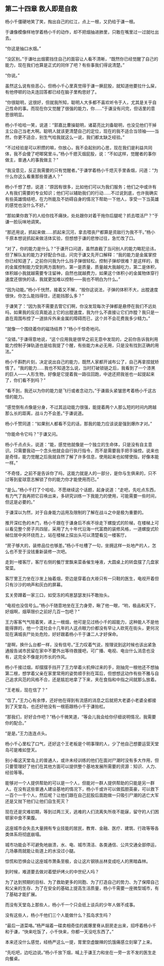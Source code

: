 ## 第二十四章 救人即是自救
杨小千僵硬地笑了笑，掏出自己的红江，点上一根，又扔给于谦一根。

于谦像模像样地学着杨小千的动作，却不把烟抽进肺里，只敢在嘴里过一过就吐出去。

“你这是抽口水烟。”

“没区别。”于谦吐出烟雾挡住自己的面容让人看不清晰，“既然你已经觉醒了自己的能力，现在我们也算是正式的同伴了吧？有些事我们得说清楚。”

“你说。”

虽然这么说有些恶心，但杨小千心里真觉得于谦一撅屁股，就知道他要拉什么屎，有他停顿的功夫连回答都已经在脑子里构思好了。

“你很聪明，这很好，但就我所知，聪明人大多都不喜欢听令于人，尤其是关乎自己性命的事。而现在你又觉醒了很强的能力，你……”于谦没有问完，但话里的意思很明显。

杨小千哈哈一笑，说道：“郭嘉比曹操聪明，诸葛亮比刘备聪明，也没见他们干掉主公自己当老大啊。聪明人就该更清楚自己的定位，现在的我不适合当领袖――当然，你更不适合，别生气哈我就这么一说，我们都太缺乏经验。”

“不过经验是可以积攒的嘛，你放心，我不会起别的心思，现在我们是利益共同体，我不会傻了吧唧窝里斗。”杨小千摁灭烟屁股，说：“不如这样，觉醒者的事你做主，普通人的事我做主？”

“我没意见，反正我需要的只有觉醒者。”于谦学着杨小千熄灭手里香烟，问道：“为什么你这么看重那些普通人？”

杨小千想了想，说道：“原因有很多，比如他们可以为我们服务；他们之中或许有人有我们需要的专业知识；他们可以辅助我们的行动……不过说到底，也许我确实有些英雄情结吧，在力所能及不妨碍自身的情况下帮助一下他人，享受一下当英雄的感觉也没什么不好。”

“那如果你救下的人给你找不痛快，处处跟你对着干拖你后腿呢？抓去喂活尸？”于谦一脸玩味地调笑。

“那还用说，抓起来做……抓起来沉河，拿去喂丧尸都算是资敌行为我不干。”杨小千原本想说抓起来做活体实验，但想想于谦的悲惨过往，急忙改了口。

“对了，你的能力是什么？”于谦开口问道，虽然直截了当问别人的能力略犯忌讳，但了解队友的能力才好配合作战，问完于谦又先开口解释：“我的能力是金属掌控你已经知道了，之前你问我为什么挡子弹很轻松，控制子弹却很难？是这样的，我的金属控制能力受到两方面制约，第一是质量，质量越大我越吃力，第二是体积，体积越小我就越需要专注留神，自然也就越费力，如果这个体积小的金属物体穿行速度还很快的话，我就更加难以控制――我也不明白为什么。”

“因为动能。”杨小千恍然，接着又不解，“按你这说法，子弹的体积不大，出膛速度很快，你怎么能挡得住，还能挡那么多？”

于谦笑了：“因为我不需要去管它们啊，你没发现每次子弹都是悬停在我们不远处吗，如果我的反应真能追上它的出膛速度，我为什么不直接让它们炸膛？我只是一直在周围布控了一道排斥外来金属的障碍而已，这个并不会花费我多少精力。”

“就像一个围绕着你的磁场结界？”杨小千惊奇地问。

“没错。”于谦得意地说，“这个应用我是很早之前无意中发现的，之前你告诉我利用能力控制子弹轨道也是给我提了个醒，有些能力未必无用，只是没有找到正确的用法。”

杨小千斟酌片刻，决定说出自己的能力，既然人家都开诚布公了，自己再拿捏就矫情了。“我的能力……我也不知道怎么说，当时打破锁链之后，我看到了一个漆黑的巨人――人形生物，好像是它提着我一路往回跑，中途还把我爸也一起提起来了，你们看不到吗？”

“看不到，我还以为你的能力是飞行或者念动力。”于谦眉头紧皱思考着杨小千这古怪的能力。

“感觉倒有点像是分身，不过其运动能力很强，能提着两个人那么短的时间内跨越那么长的距离，战斗力不会差。”于谦说道。

杨小千赞同道：“如果别人都看不见的话，那我的能力应该说是强到爆炸才对。”

“你能命令它吗？”于谦又问。

杨小千点点头，说道：“能，感觉他就像是一个独立的生命体，只是没有自主意识。只需要我动一个念头他就会自行执行指令，而不是需要我手把手操控。说来也是奇怪，能力觉醒之后我就自然了解了许多信息，使用起来也如臂使指，好像本能一样。”

“不奇怪，之前不是告诉你了吗，这能力就是人的一部分，是你与生俱来的，只不过等到星球意志解锁了你的能力你才能使用而已。”

“是么。”杨小千打了个哈哈，不愿继续这个话题，起身说道：“走吧，先吃点东西，有力气了我再把它召唤出来，多研究训练一下我能力的使用，可能需要一些时间，但这是必要的。”

于谦深以为然，对于自身能力运用及限制的了解在战斗之中是极为重要的。

推开深红色的木门，杨小千跟在于谦身后不疾不徐走下螺旋式的阶梯，在楼梯上可以看见整个房子共四层，采用了九十年代沿海一代富商的装修风格，一道螺旋式阶梯位居中央环绕而上，站在楼梯上探出头可以清楚看见一楼客厅。

“房子够大的，装修品位也够差。”杨小千吐槽了一句，坐拥这样一处地产的人，怎么也不至于没钱重新装修一次吧。

走到一楼客厅，客厅右侧的餐厅里飘来菜香催生唾液，大圆桌上的转盘摆了几盘家常菜。

客厅里王力坐在沙发上抽着烟，旁边是穿着白大褂只有一只鞋的医生，电视开着但只有沙沙的响声和灰白的屏幕。

玄关旁蹲着一家三口，如受冻的鸡崽瑟瑟发抖不敢抬头。

“电视也没信号么。”杨小千随意地坐在王力身旁，瞅了他一眼，“哟，极品和天下，好烟啊，烟草限价之前好几百一包吧？”

王力客客气气陪着笑，递上一根烟，他可是见过杨小千的超能力，这种能人不是他能得罪的，他一个混社会十几年的人这点眼力价都没有早让人砍死在街头，更何况现在满城丧尸处处危险，好好跟着杨小千于谦二人才好保命。

“是啊，换什么台都一样，没有信号。”王力叹着气说，按理说到这时候也该出紧急通报告诫市民留在家中不要外出等待救援吧，可广播、电视、电台什么消息也没有，这完全不像是刘市长的作风。

杨小千接过烟，却摆摆手挡开了王力举着火机伸过来的手，刚抽完一根他还不想抽第二根，想学着父亲在家里常用的姿势顺手别在耳后，但想想这动作有些不雅与自己追求风范的风格不合，还是尴尬地拿了下来，夹在食指和中指之间就那么放着。

“王老板，现在信了？”

“信了。”王力心有余悸，还好他在得到有流感的消息之后就把大老婆小老婆全都接到了天堂岛，也还好他没有一根筋跟杨小千于谦抬杠。

“那我们，好好合作吧？”杨小千微笑道，“等会儿我会给你仔细说明情况，我需要你的配合。”

“是是。”王力连连点头。

杨小千心里松了口气，还好这个王老板是个明事理的人，少了他自己想要运营天堂岛可是难如登天。

别小看这天堂岛上的普通人，或许未经训练的他们在面对尸潮时没有多大作用，但只要管理好了他们在其他方面可以提供整个基地发展所需要的资源：知识、人力、经验等等。

能够对一个人提供帮助的可以是一个人，但能对一群人提供帮助的只能是另一群人。在没有这些普通人建设基地的情况下，杨小千或许可以做孤胆英豪，可以救下一百个一千个人，然后呢？让他们跟在自己屁股后面跑做一只吸引尸潮的逃亡大军还是又抛下他们让他们自生死灭？

现在还是灾难初期，等到过两三天，逃难的人们流离失所夜不能寐，留守的人们困顿家中食不果腹。

这座城市会失去大量拥有专业技能的居民，教育、金融、医疗、建筑、行政等等各类体系将彻底崩塌。

城市功能会不可避免地崩溃，水、电、城市清洁、各类通信、公共交通全部停运，几场暴雨就能让街道上的水没过小腿。

惊慌和恐惧会让这座城市萧条至极，会让这片钢铁丛林变成吃人的黑暗森林。

到时候，难道要去做对着壁炉烤火的中世纪人吗？

为了达到预期的目标、为了救助更多的同胞、为了打造自己的势力、为了保障自己和父亲的生存、为了在安全的基础上提高生活质量，杨小千需要一座微型城市，有了基础才能扩展。

而没有天堂岛上那些人，杨小千一个只会纸上谈兵的少年人做不成事。

没有这些人，杨小千他们三个人能做什么？孤岛求生吗？

“最后一道菜咯。”杨严端着一碟卖相奇佳的酱爆里脊从厨房走出来，招呼着杨小千和于谦，“快来吃饭了，小千快来，你都一天没吃东西了。”

本来还没什么感觉，经杨严这么一提，胃里空虚酸辣的饥饿痛感立刻窜了上来。

“先吃吧，边吃边说。”杨小千放下烟，喊上于谦王力和坐在一旁一言不发的医生走向餐桌。

